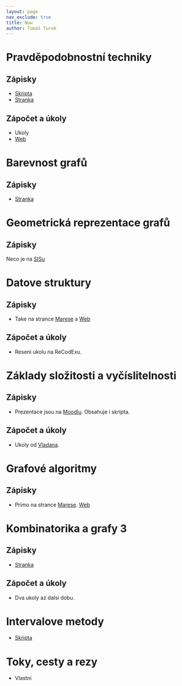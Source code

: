 ```yaml
---
layout: page
nav_exclude: true
title: Now
author: Tomáš Turek
---
```


# Pravděpodobnostní techniky

## Zápisky

- [Skripta](https://www.cs.cmu.edu/~15850/handouts/matousek-vondrak-prob-ln.pdf)
- [Stranka](https://kam.mff.cuni.cz/~tyomkyn/teaching/PT/PT.html)

## Zápočet a úkoly

- Ukoly
- [Web](https://kam.mff.cuni.cz/~dbulavka/teaching/ws2324/pt.html)

# Barevnost grafů

## Zápisky

- [Stranka](https://iuuk.mff.cuni.cz/~rakdver/index.php?which=uceni&subject=bar)

# Geometrická reprezentace grafů

## Zápisky

Neco je na [SISu](https://is.cuni.cz/studium/predmety/index.php?id=b1110fec60a34e4c9eff4fbd6f73920d&tid=&do=predmet&kod=NDMI037&skr=2023&fak=11320)

# Datove struktury

## Zápisky

- Take na strance [Marese](https://mj.ucw.cz/vyuka/dsnotes/ds.pdf) a [Web](https://mj.ucw.cz/vyuka/2324/ds1/)

## Zápočet a úkoly

- Reseni ukolu na ReCodExu.

# Základy složitosti a vyčíslitelnosti

## Zápisky

- Prezentace jsou na [Moodlu](https://dl1.cuni.cz/course/view.php?id=10131). Obsahuje i skripta.

## Zápočet a úkoly

- Ukoly od [Vladana](https://kti.mff.cuni.cz/~maj/).

# Grafové algoritmy

## Zápisky

- Primo na strance [Marese](https://mj.ucw.cz/vyuka/ga/ga-final.pdf). [Web](https://mj.ucw.cz/vyuka/2324/ga/)

# Kombinatorika a grafy 3

## Zápisky

- [Stranka](https://iuuk.mff.cuni.cz/~rakdver/index.php?which=uceni&subject=kg3)

## Zápočet a úkoly

- Dva ukoly az dalsi dobu.

# Intervalove metody

- [Skripta](https://kam.mff.cuni.cz/~hladik/IA/text_ia.pdf)

# Toky, cesty a rezy

- Vlastni